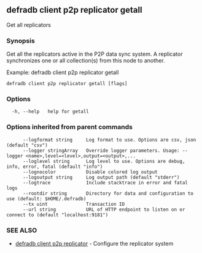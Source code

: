 ## defradb client p2p replicator getall

Get all replicators

### Synopsis

Get all the replicators active in the P2P data sync system.
A replicator synchronizes one or all collection(s) from this node to another.

Example:
  defradb client p2p replicator getall
  		

```
defradb client p2p replicator getall [flags]
```

### Options

```
  -h, --help   help for getall
```

### Options inherited from parent commands

```
      --logformat string     Log format to use. Options are csv, json (default "csv")
      --logger stringArray   Override logger parameters. Usage: --logger <name>,level=<level>,output=<output>,...
      --loglevel string      Log level to use. Options are debug, info, error, fatal (default "info")
      --lognocolor           Disable colored log output
      --logoutput string     Log output path (default "stderr")
      --logtrace             Include stacktrace in error and fatal logs
      --rootdir string       Directory for data and configuration to use (default: $HOME/.defradb)
      --tx uint              Transaction ID
      --url string           URL of HTTP endpoint to listen on or connect to (default "localhost:9181")
```

### SEE ALSO

* [defradb client p2p replicator](defradb_client_p2p_replicator.md)	 - Configure the replicator system

